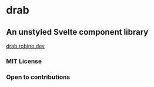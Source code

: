 # drab

## An unstyled Svelte component library

[drab.robino.dev](https://drab.robino.dev)

### MIT License

### Open to contributions
